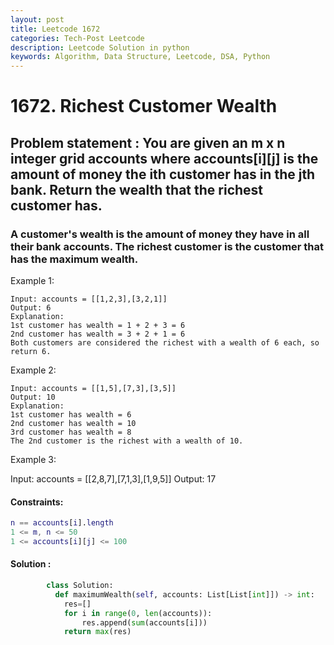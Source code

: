 ```yaml
---
layout: post
title: Leetcode 1672
categories: Tech-Post Leetcode
description: Leetcode Solution in python
keywords: Algorithm, Data Structure, Leetcode, DSA, Python
---
```


# 1672. Richest Customer Wealth

## Problem statement : You are given an m x n integer grid accounts where accounts[i][j] is the amount of money the i​​​​​​​​​​​th​​​​ customer has in the j​​​​​​​​​​​th​​​​ bank. Return the wealth that the richest customer has.

### A customer's wealth is the amount of money they have in all their bank accounts. The richest customer is the customer that has the maximum wealth.

 

Example 1:
```
Input: accounts = [[1,2,3],[3,2,1]]
Output: 6
Explanation:
1st customer has wealth = 1 + 2 + 3 = 6
2nd customer has wealth = 3 + 2 + 1 = 6
Both customers are considered the richest with a wealth of 6 each, so return 6.
```

Example 2:
```
Input: accounts = [[1,5],[7,3],[3,5]]
Output: 10
Explanation: 
1st customer has wealth = 6
2nd customer has wealth = 10 
3rd customer has wealth = 8
The 2nd customer is the richest with a wealth of 10.
```

Example 3:

Input: accounts = [[2,8,7],[7,1,3],[1,9,5]]
Output: 17
 

#### Constraints:

  ```m == accounts.length
  n == accounts[i].length
  1 <= m, n <= 50
  1 <= accounts[i][j] <= 100
```
#### Solution : 

```python
        class Solution:
          def maximumWealth(self, accounts: List[List[int]]) -> int:
            res=[]
            for i in range(0, len(accounts)):
                res.append(sum(accounts[i]))
            return max(res)
        
```
